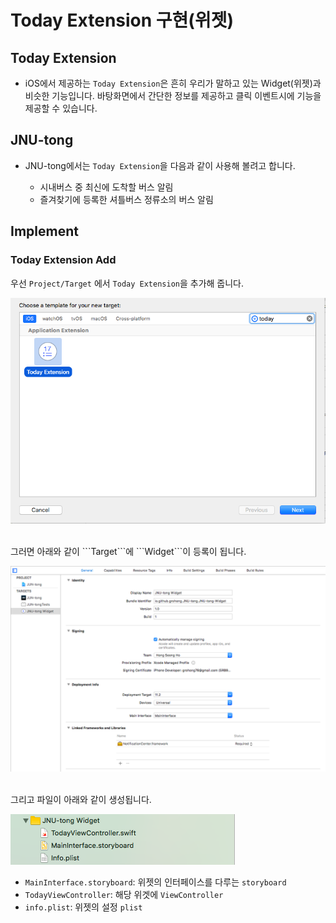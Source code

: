 # Today Extension 구현(위젯)

## Today Extension

- iOS에서 제공하는 ```Today Extension```은 흔히 우리가 말하고 있는 Widget(위젯)과 비슷한 기능입니다. 바탕화면에서 간단한 정보를 제공하고 클릭 이벤트시에 기능을 제공할 수 있습니다.


## JNU-tong

- JNU-tong에서는 ```Today Extension```을 다음과 같이 사용해 볼려고 합니다.

  - 시내버스 중 최신에 도착할 버스 알림
  - 즐겨찾기에 등록한 셔틀버스 정류소의 버스 알림


## Implement

### Today Extension Add

우선 ```Project/Target``` 에서 ```Today Extension```을 추가해 줍니다.

![todayExtensionAdd](/images/todayExtensionAdd.png)

<br>
그러면 아래와 같이 ```Target```에 ```Widget```이 등록이 됩니다.

![todayExtensionAddResult1](/images/todayExtensionAddResult1.png)

<br>
그리고 파일이 아래와 같이 생성됩니다.

![todayExtensionAddResult2](/images/todayExtensionAddResult2.png)

- ```MainInterface.storyboard```: 위젯의 인터페이스를 다루는 ```storyboard```
- ```TodayViewController```: 해당 위겟에 ```ViewController```
- ```info.plist```:  위젯의 설정 ```plist```
